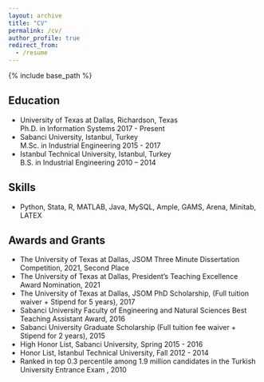 ```yaml
---
layout: archive
title: "CV"
permalink: /cv/
author_profile: true
redirect_from:
  - /resume
---
```


{% include base_path %}

## Education
* University of Texas at Dallas, Richardson, Texas <br> Ph.D. in Information Systems 2017 - Present
* Sabanci University, Istanbul, Turkey <br> M.Sc. in Industrial Engineering 2015 - 2017
* Istanbul Technical University, Istanbul, Turkey <br> B.S. in Industrial Engineering 2010 – 2014
## Skills
* Python, Stata, R, MATLAB, Java, MySQL, Ample, GAMS, Arena, Minitab, LATEX
## Awards and Grants
* The University of Texas at Dallas, JSOM Three Minute Dissertation Competition, 2021, Second Place
* The University of Texas at Dallas, President’s Teaching Excellence Award Nomination, 2021
* The University of Texas at Dallas, JSOM PhD Scholarship, (Full tuition waiver + Stipend for 5 years), 2017 
* Sabanci University Faculty of Engineering and Natural Sciences Best Teaching Assistant Award, 2016
* Sabanci University Graduate Scholarship (Full tuition fee waiver + Stipend for 2 years), 2015
* High Honor List, Sabanci University, Spring 2015 - 2016
* Honor List, Istanbul Technical University, Fall 2012 - 2014 
* Ranked in top 0.3 percentile among 1.9 million candidates in the Turkish University Entrance Exam , 2010
